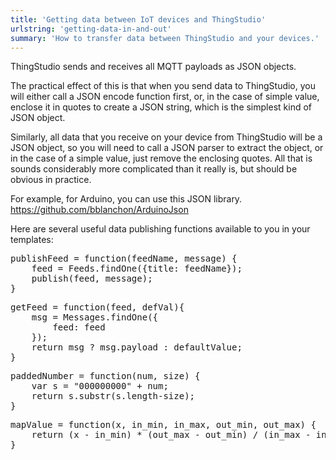 ```yaml
---
title: 'Getting data between IoT devices and ThingStudio'
urlstring: 'getting-data-in-and-out'
summary: 'How to transfer data between ThingStudio and your devices.'
---
```


ThingStudio sends and receives all MQTT payloads as JSON objects.

The practical effect of this is that when you send data to ThingStudio, you will either call a JSON encode function first, or, in the case of simple value, enclose it in quotes to create a JSON string, which is the simplest kind of JSON object.

Similarly, all data that you receive on your device from ThingStudio will be a JSON object, so you will need to call a JSON parser to extract the object, or in the case of a simple value, just remove the enclosing quotes. All that is sounds considerably more complicated than it really is, but should be obvious in practice.

For example, for Arduino, you can use this JSON library. https://github.com/bblanchon/ArduinoJson

Here are several useful data publishing functions available to you in your templates:

<pre>
publishFeed = function(feedName, message) {
	feed = Feeds.findOne({title: feedName});
	publish(feed, message);
}
</pre>

<pre>
getFeed = function(feed, defVal){
	msg = Messages.findOne({
		feed: feed
	});
	return msg ? msg.payload : defaultValue;
}
</pre>

<pre>
paddedNumber = function(num, size) {
	var s = "000000000" + num;
	return s.substr(s.length-size);
}
</pre>

<pre>
mapValue = function(x, in_min, in_max, out_min, out_max) {
	return (x - in_min) * (out_max - out_min) / (in_max - in_min) + out_min;
}
</pre>



